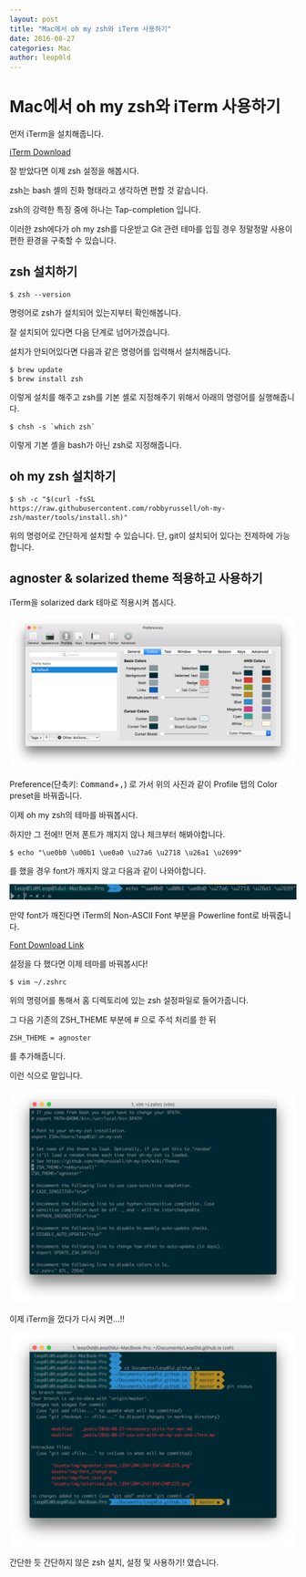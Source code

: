 ```yaml
---
layout: post
title: "Mac에서 oh my zsh와 iTerm 사용하기"
date: 2016-08-27
categories: Mac
author: leop0ld
---
```


# Mac에서 oh my zsh와 iTerm 사용하기

먼저 iTerm을 설치해줍니다.

[iTerm Download](https://www.iterm2.com/)

잘 받았다면 이제 zsh 설정을 해봅시다.

zsh는 bash 셸의 진화 형태라고 생각하면 편할 것 같습니다.

zsh의 강력한 특징 중에 하나는 Tap-completion 입니다.

이러한 zsh에다가 oh my zsh를 다운받고 Git 관련 테마를 입힐 경우 정말정말 사용이 편한 환경을 구축할 수 있습니다.


## zsh 설치하기

```shell
$ zsh --version
```
명령어로 zsh가 설치되어 있는지부터 확인해봅니다.

잘 설치되어 있다면 다음 단계로 넘어가겠습니다.

설치가 안되어있다면 다음과 같은 명령어를 입력해서 설치해줍니다.

```shell
$ brew update
$ brew install zsh
```
이렇게 설치를 해주고 zsh를 기본 셸로 지정해주기 위해서 아래의 명령어를 실행해줍니다.

```shell
$ chsh -s `which zsh`
```
이렇게 기본 셸을 bash가 아닌 zsh로 지정해줍니다.


## oh my zsh 설치하기

```shell
$ sh -c "$(curl -fsSL https://raw.githubusercontent.com/robbyrussell/oh-my-zsh/master/tools/install.sh)"
```
위의 명령어로 간단하게 설치할 수 있습니다. 단, git이 설치되어 있다는 전제하에 가능합니다.

<script async src="//pagead2.googlesyndication.com/pagead/js/adsbygoogle.js"></script>
<ins class="adsbygoogle"
     style="display:block; text-align:center;"
     data-ad-format="fluid"
     data-ad-layout="in-article"
     data-ad-client="ca-pub-1864899826477546"
     data-ad-slot="2703362319"></ins>
<script>
     (adsbygoogle = window.adsbygoogle || []).push({});
</script>

## agnoster & solarized theme 적용하고 사용하기

iTerm을 solarized dark 테마로 적용시켜 봅시다.

![solarized dark theme](/assets/img/solarized_dark_설정.png)

Preference(단축키: <kbd>Command</kbd>+<kbd>,</kbd>) 로 가서 위의 사진과 같이 Profile 탭의 Color preset을 바꿔줍니다.

이제 oh my zsh의 테마를 바꿔봅시다.

하지만 그 전에!! 먼저 폰트가 깨지지 않나 체크부터 해봐야합니다.

```shell
$ echo "\ue0b0 \u00b1 \ue0a0 \u27a6 \u2718 \u26a1 \u2699"
```
를 했을 경우 font가 깨지지 않고 다음과 같이 나와야합니다.

![font test](/assets/img/font_test.png)

만약 font가 깨진다면 iTerm의 Non-ASCII Font 부분을 Powerline font로 바꿔줍니다.

[Font Download Link](https://github.com/powerline/fonts)

설정을 다 했다면 이제 테마를 바꿔봅시다!

```shell
$ vim ~/.zshrc
```
위의 명령어를 통해서 홈 디렉토리에 있는 zsh 설정파일로 들어가줍니다.

그 다음 기존의 ZSH_THEME 부분에 # 으로 주석 처리를 한 뒤

```shell
ZSH_THEME = agnoster
```
를 추가해줍니다.

이런 식으로 말입니다.

![agnoster theme](/assets/img/agnoster_theme_설정.png)

이제 iTerm을 껐다가 다시 켜면...!!

![최종](/assets/img/final.png)

간단한 듯 간단하지 않은 zsh 설치, 설정 및 사용하기! 였습니다.
